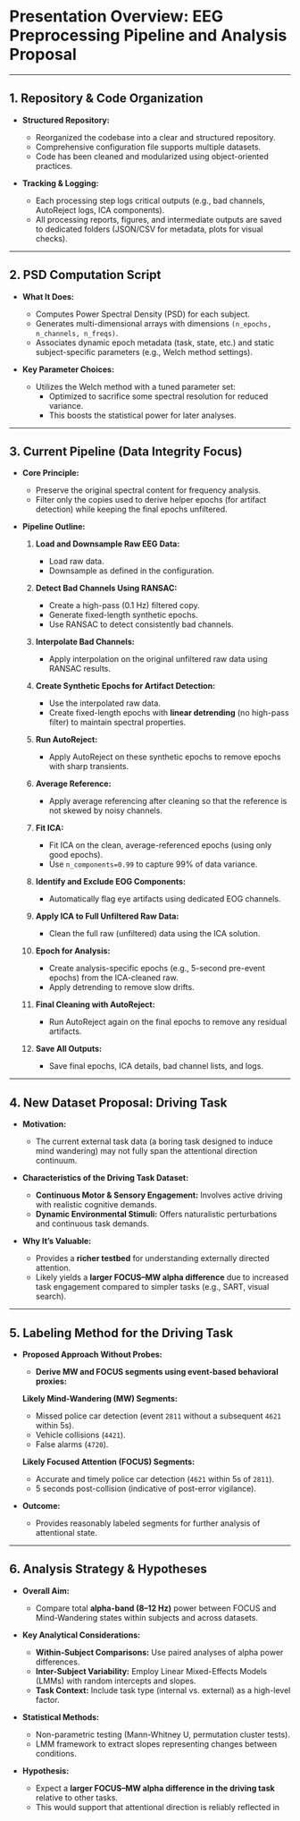 # Presentation Overview: EEG Preprocessing Pipeline and Analysis Proposal

---

## 1. Repository & Code Organization

- **Structured Repository:**  
  - Reorganized the codebase into a clear and structured repository.
  - Comprehensive configuration file supports multiple datasets.
  - Code has been cleaned and modularized using object-oriented practices.
  
- **Tracking & Logging:**  
  - Each processing step logs critical outputs (e.g., bad channels, AutoReject logs, ICA components).
  - All processing reports, figures, and intermediate outputs are saved to dedicated folders (JSON/CSV for metadata, plots for visual checks).

---

## 2. PSD Computation Script

- **What It Does:**  
  - Computes Power Spectral Density (PSD) for each subject.
  - Generates multi-dimensional arrays with dimensions `(n_epochs, n_channels, n_freqs)`.
  - Associates dynamic epoch metadata (task, state, etc.) and static subject-specific parameters (e.g., Welch method settings).
  
- **Key Parameter Choices:**  
  - Utilizes the Welch method with a tuned parameter set:
    - Optimized to sacrifice some spectral resolution for reduced variance.
    - This boosts the statistical power for later analyses.

---

## 3. Current Pipeline (Data Integrity Focus)

- **Core Principle:**  
  - Preserve the original spectral content for frequency analysis.
  - Filter only the copies used to derive helper epochs (for artifact detection) while keeping the final epochs unfiltered.

- **Pipeline Outline:**  
  1. **Load and Downsample Raw EEG Data:**  
     - Load raw data.
     - Downsample as defined in the configuration.

  2. **Detect Bad Channels Using RANSAC:**  
     - Create a high-pass (0.1 Hz) filtered copy.
     - Generate fixed-length synthetic epochs.
     - Use RANSAC to detect consistently bad channels.
  
  3. **Interpolate Bad Channels:**  
     - Apply interpolation on the original unfiltered raw data using RANSAC results.
  
  4. **Create Synthetic Epochs for Artifact Detection:**  
     - Use the interpolated raw data.
     - Create fixed-length epochs with **linear detrending** (no high-pass filter) to maintain spectral properties.
  
  5. **Run AutoReject:**  
     - Apply AutoReject on these synthetic epochs to remove epochs with sharp transients.
  
  6. **Average Reference:**  
     - Apply average referencing after cleaning so that the reference is not skewed by noisy channels.
  
  7. **Fit ICA:**  
     - Fit ICA on the clean, average-referenced epochs (using only good epochs).
     - Use `n_components=0.99` to capture 99% of data variance.
  
  8. **Identify and Exclude EOG Components:**  
     - Automatically flag eye artifacts using dedicated EOG channels.
  
  9. **Apply ICA to Full Unfiltered Raw Data:**  
     - Clean the full raw (unfiltered) data using the ICA solution.
  
  10. **Epoch for Analysis:**  
      - Create analysis-specific epochs (e.g., 5-second pre-event epochs) from the ICA-cleaned raw.
      - Apply detrending to remove slow drifts.
  
  11. **Final Cleaning with AutoReject:**  
      - Run AutoReject again on the final epochs to remove any residual artifacts.
  
  12. **Save All Outputs:**  
      - Save final epochs, ICA details, bad channel lists, and logs.

---

## 4. New Dataset Proposal: Driving Task

- **Motivation:**  
  - The current external task data (a boring task designed to induce mind wandering) may not fully span the attentional direction continuum.
  
- **Characteristics of the Driving Task Dataset:**  
  - **Continuous Motor & Sensory Engagement:** Involves active driving with realistic cognitive demands.
  - **Dynamic Environmental Stimuli:** Offers naturalistic perturbations and continuous task demands.
  
- **Why It’s Valuable:**  
  - Provides a **richer testbed** for understanding externally directed attention.
  - Likely yields a **larger FOCUS–MW alpha difference** due to increased task engagement compared to simpler tasks (e.g., SART, visual search).

---

## 5. Labeling Method for the Driving Task

- **Proposed Approach Without Probes:**  
  - **Derive MW and FOCUS segments using event-based behavioral proxies:**
  
  **Likely Mind-Wandering (MW) Segments:**  
  - Missed police car detection (event `2811` without a subsequent `4621` within 5s).
  - Vehicle collisions (`4421`).
  - False alarms (`4720`).

  **Likely Focused Attention (FOCUS) Segments:**  
  - Accurate and timely police car detection (`4621` within 5s of `2811`).
  - 5 seconds post-collision (indicative of post-error vigilance).

- **Outcome:**  
  - Provides reasonably labeled segments for further analysis of attentional state.

---

## 6. Analysis Strategy & Hypotheses

- **Overall Aim:**  
  - Compare total **alpha-band (8–12 Hz)** power between FOCUS and Mind-Wandering states within subjects and across datasets.
  
- **Key Analytical Considerations:**  
  - **Within-Subject Comparisons:** Use paired analyses of alpha power differences.
  - **Inter-Subject Variability:** Employ Linear Mixed-Effects Models (LMMs) with random intercepts and slopes.
  - **Task Context:** Include task type (internal vs. external) as a high-level factor.
  
- **Statistical Methods:**  
  - Non-parametric testing (Mann-Whitney U, permutation cluster tests).
  - LMM framework to extract slopes representing changes between conditions.

- **Hypothesis:**  
  - Expect a **larger FOCUS–MW alpha difference in the driving task** relative to other tasks.  
  - This would support that attentional direction is reliably reflected in
